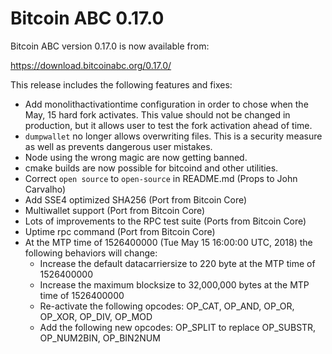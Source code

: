 Bitcoin ABC 0.17.0
==================

Bitcoin ABC version 0.17.0 is now available from:

  <https://download.bitcoinabc.org/0.17.0/>

This release includes the following features and fixes:

- Add monolithactivationtime configuration in order to chose when the May, 15 hard fork activates. This value should not be changed in production, but it allows user to test the fork activation ahead of time.
- `dumpwallet` no longer allows overwriting files. This is a security measure
  as well as prevents dangerous user mistakes.
- Node using the wrong magic are now getting banned.
- cmake builds are now possible for bitcoind and other utilities.
- Correct `open source` to `open-source` in README.md (Props to John Carvalho)
- Add SSE4 optimized SHA256 (Port from Bitcoin Core)
- Multiwallet support (Port from Bitcoin Core)
- Lots of improvements to the RPC test suite (Ports from Bitcoin Core)
- Uptime rpc command (Port from Bitcoin Core)
- At the MTP time of 1526400000 (Tue May 15 16:00:00 UTC, 2018) the following behaviors will change:
    - Increase the default datacarriersize to 220 byte at the MTP time of 1526400000
    - Increase the maximum blocksize to 32,000,000 bytes at the MTP time of 1526400000
    - Re-activate the following opcodes: OP_CAT, OP_AND, OP_OR, OP_XOR, OP_DIV, OP_MOD
    - Add the following new opcodes: OP_SPLIT to replace OP_SUBSTR, OP_NUM2BIN, OP_BIN2NUM
